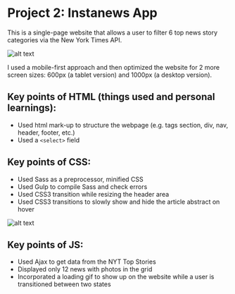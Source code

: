 # Project 2: Instanews App

This is a single-page website that allows a user to filter 6 top news story categories via the New York Times API. 

![alt text](/images/gif-for-readme/project-2-initial-gif.gif "Gif of the project")

I used a mobile-first approach and then optimized the website for 2 more screen sizes: 600px (a tablet version) and 1000px (a desktop version).

## Key points of HTML (things used and personal learnings):

* Used html mark-up to structure the webpage (e.g. tags section, div, nav, header, footer, etc.)
* Used a `<select>` field

## Key points of CSS:

* Used Sass as a preprocessor, minified CSS
* Used Gulp to compile Sass and check errors
* Used CSS3 transition while resizing the header area
* Used CSS3 transitions to slowly show and hide the article abstract on hover

![alt text](/images/gif-for-readme/project-2-gif-hover.gif "Gif of the project")

## Key points of JS:

* Used Ajax to get data from the NYT Top Stories
* Displayed only 12 news with photos in the grid
* Incorporated a loading gif to show up on the website while a user is transitioned between two states
